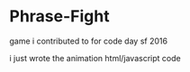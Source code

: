 # Phrase-Fight
game i contributed to for code day sf 2016

i just wrote the animation html/javascript code
